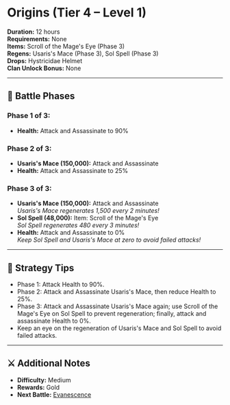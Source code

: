 # Origins (Tier 4 – Level 1)

**Duration:** 12 hours  
**Requirements:** None  
**Items:** Scroll of the Mage's Eye (Phase 3)  
**Regens:** Usaris's Mace (Phase 3), Sol Spell (Phase 3)  
**Drops:** Hystricidae Helmet  
**Clan Unlock Bonus:** None

---

## 🧪 Battle Phases

### Phase 1 of 3:
- **Health:** Attack and Assassinate to 90%

### Phase 2 of 3:
- **Usaris's Mace (150,000):** Attack and Assassinate  
- **Health:** Attack and Assassinate to 25%

### Phase 3 of 3:
- **Usaris's Mace (150,000):** Attack and Assassinate  
  *Usaris's Mace regenerates 1,500 every 2 minutes!*  
- **Sol Spell (48,000):** Item: Scroll of the Mage's Eye  
  *Sol Spell regenerates 480 every 3 minutes!*  
- **Health:** Attack and Assassinate to 0%  
  *Keep Sol Spell and Usaris's Mace at zero to avoid failed attacks!*

---

## 🧭 Strategy Tips

- Phase 1: Attack Health to 90%.  
- Phase 2: Attack and Assassinate Usaris's Mace, then reduce Health to 25%.  
- Phase 3: Attack and Assassinate Usaris's Mace again; use Scroll of the Mage's Eye on Sol Spell to prevent regeneration; finally, attack and assassinate Health to 0%.  
- Keep an eye on the regeneration of Usaris's Mace and Sol Spell to avoid failed attacks.

---

## ⚔️ Additional Notes

- **Difficulty:** Medium  
- **Rewards:** Gold  
- **Next Battle:** [Evanescence](../tier4/evanescence.md)
